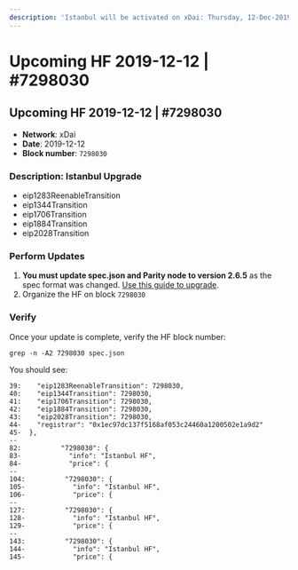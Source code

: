 ```yaml
---
description: 'Istanbul will be activated on xDai: Thursday, 12-Dec-2019 at ~ 07:00 UTC'
---
```


# Upcoming HF 2019-12-12 \| \#7298030

## Upcoming HF 2019-12-12 \| \#7298030

* **Network**: xDai
* **Date**: 2019-12-12
* **Block number**: `7298030`

### Description: Istanbul Upgrade

* eip1283ReenableTransition
* eip1344Transition
* eip1706Transition
* eip1884Transition
* eip2028Transition

### Perform Updates

1. **You must update spec.json and Parity node to version 2.6.5** as the spec format was changed. [Use this guide to upgrade](https://forum.poa.network/t/istanbul-activation-on-xdai/3179).
2. Organize the HF on block `7298030`

### Verify

Once your update is complete, verify the HF block number:

```text
grep -n -A2 7298030 spec.json
```

You should see:

```text
39:    "eip1283ReenableTransition": 7298030,
40:    "eip1344Transition": 7298030,
41:    "eip1706Transition": 7298030,
42:    "eip1884Transition": 7298030,
43:    "eip2028Transition": 7298030,
44-    "registrar": "0x1ec97dc137f5168af053c24460a1200502e1a9d2"
45-  },
--
82:          "7298030": {
83-            "info": "Istanbul HF",
84-            "price": {
--
104:          "7298030": {
105-            "info": "Istanbul HF",
106-            "price": {
--
127:          "7298030": {
128-            "info": "Istanbul HF",
129-            "price": {
--
143:          "7298030": {
144-            "info": "Istanbul HF",
145-            "price": {
```

